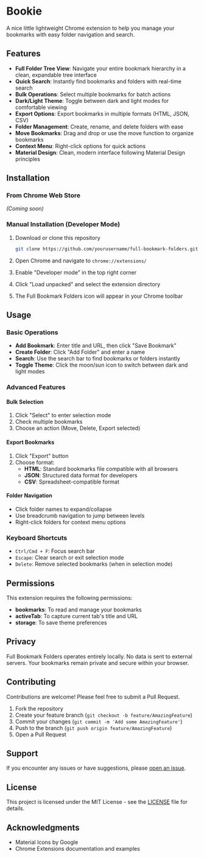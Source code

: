 # Bookie

A nice little lightweight Chrome extension to help you manage your bookmarks with easy folder navigation and search.

## Features

- **Full Folder Tree View**: Navigate your entire bookmark hierarchy in a clean, expandable tree interface
- **Quick Search**: Instantly find bookmarks and folders with real-time search
- **Bulk Operations**: Select multiple bookmarks for batch actions
- **Dark/Light Theme**: Toggle between dark and light modes for comfortable viewing
- **Export Options**: Export bookmarks in multiple formats (HTML, JSON, CSV)
- **Folder Management**: Create, rename, and delete folders with ease
- **Move Bookmarks**: Drag and drop or use the move function to organize bookmarks
- **Context Menu**: Right-click options for quick actions
- **Material Design**: Clean, modern interface following Material Design principles

## Installation

### From Chrome Web Store
*(Coming soon)*

### Manual Installation (Developer Mode)

1. Download or clone this repository
   ```bash
   git clone https://github.com/yourusername/full-bookmark-folders.git
   ```

2. Open Chrome and navigate to `chrome://extensions/`

3. Enable "Developer mode" in the top right corner

4. Click "Load unpacked" and select the extension directory

5. The Full Bookmark Folders icon will appear in your Chrome toolbar

## Usage

### Basic Operations

- **Add Bookmark**: Enter title and URL, then click "Save Bookmark"
- **Create Folder**: Click "Add Folder" and enter a name
- **Search**: Use the search bar to find bookmarks or folders instantly
- **Toggle Theme**: Click the moon/sun icon to switch between dark and light modes

### Advanced Features

#### Bulk Selection
1. Click "Select" to enter selection mode
2. Check multiple bookmarks
3. Choose an action (Move, Delete, Export selected)

#### Export Bookmarks
1. Click "Export" button
2. Choose format:
   - **HTML**: Standard bookmarks file compatible with all browsers
   - **JSON**: Structured data format for developers
   - **CSV**: Spreadsheet-compatible format

#### Folder Navigation
- Click folder names to expand/collapse
- Use breadcrumb navigation to jump between levels
- Right-click folders for context menu options

### Keyboard Shortcuts

- `Ctrl/Cmd + F`: Focus search bar
- `Escape`: Clear search or exit selection mode
- `Delete`: Remove selected bookmarks (when in selection mode)

## Permissions

This extension requires the following permissions:
- **bookmarks**: To read and manage your bookmarks
- **activeTab**: To capture current tab's title and URL
- **storage**: To save theme preferences

## Privacy

Full Bookmark Folders operates entirely locally. No data is sent to external servers. Your bookmarks remain private and secure within your browser.

## Contributing

Contributions are welcome! Please feel free to submit a Pull Request.

1. Fork the repository
2. Create your feature branch (`git checkout -b feature/AmazingFeature`)
3. Commit your changes (`git commit -m 'Add some AmazingFeature'`)
4. Push to the branch (`git push origin feature/AmazingFeature`)
5. Open a Pull Request

## Support

If you encounter any issues or have suggestions, please [open an issue](https://github.com/yourusername/full-bookmark-folders/issues).

## License

This project is licensed under the MIT License - see the [LICENSE](LICENSE) file for details.

## Acknowledgments

- Material Icons by Google
- Chrome Extensions documentation and examples